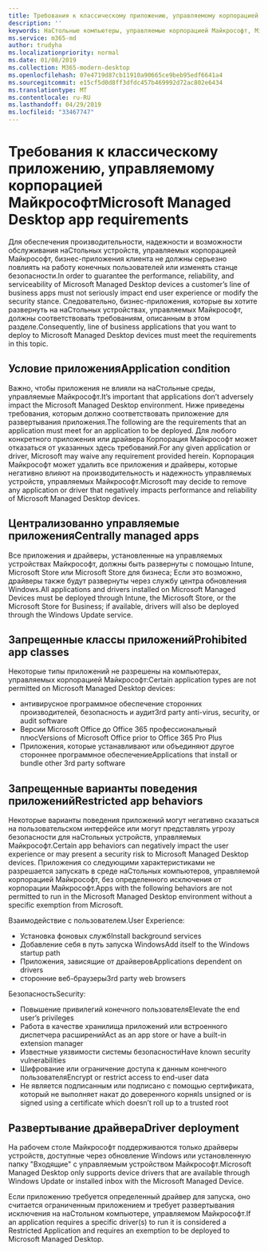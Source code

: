 ```yaml
---
title: Требования к классическому приложению, управляемому корпорацией Майкрософт
description: ''
keywords: НаСтольные компьютеры, управляемые корпорацией Майкрософт, Microsoft 365, служба, документация
ms.service: m365-md
author: trudyha
ms.localizationpriority: normal
ms.date: 01/08/2019
ms.collection: M365-modern-desktop
ms.openlocfilehash: 07e4719d87cb11910a90665ce9beb95edf6641a4
ms.sourcegitcommit: e15cf5d0d8ff3dfdc457b469992d72ac802e6434
ms.translationtype: MT
ms.contentlocale: ru-RU
ms.lasthandoff: 04/29/2019
ms.locfileid: "33467747"
---
```

# <a name="microsoft-managed-desktop-app-requirements"></a><span data-ttu-id="e6dc6-103">Требования к классическому приложению, управляемому корпорацией Майкрософт</span><span class="sxs-lookup"><span data-stu-id="e6dc6-103">Microsoft Managed Desktop app requirements</span></span>

<!--This topic is the target for aka.ms/app-req. This is aka link is used from EA agreeement for MMD. do not delete.-->

<!--Application addendum -->
 
<span data-ttu-id="e6dc6-104">Для обеспечения производительности, надежности и возможности обслуживания наСтольных устройств, управляемых корпорацией Майкрософт, бизнес-приложения клиента не должны серьезно повлиять на работу конечных пользователей или изменять станце безопасности.</span><span class="sxs-lookup"><span data-stu-id="e6dc6-104">In order to guarantee the performance, reliability, and serviceability of Microsoft Managed Desktop devices a customer’s line of business apps must not seriously impact end user experience or modify the security stance.</span></span> <span data-ttu-id="e6dc6-105">Следовательно, бизнес-приложения, которые вы хотите развернуть на наСтольных устройствах, управляемых Майкрософт, должны соответствовать требованиям, описанным в этом разделе.</span><span class="sxs-lookup"><span data-stu-id="e6dc6-105">Consequently, line of business applications that you want to deploy to Microsoft Managed Desktop devices must meet the requirements in this topic.</span></span>

## <a name="application-condition"></a><span data-ttu-id="e6dc6-106">Условие приложения</span><span class="sxs-lookup"><span data-stu-id="e6dc6-106">Application condition</span></span>

<span data-ttu-id="e6dc6-107">Важно, чтобы приложения не влияли на наСтольные среды, управляемые Майкрософт.</span><span class="sxs-lookup"><span data-stu-id="e6dc6-107">It’s important that applications don’t adversely impact the Microsoft Managed Desktop environment.</span></span> <span data-ttu-id="e6dc6-108">Ниже приведены требования, которым должно соответствовать приложение для развертывания приложения.</span><span class="sxs-lookup"><span data-stu-id="e6dc6-108">The following are the requirements that an application must meet for an application to be deployed.</span></span> <span data-ttu-id="e6dc6-109">Для любого конкретного приложения или драйвера Корпорация Майкрософт может отказаться от указанных здесь требований.</span><span class="sxs-lookup"><span data-stu-id="e6dc6-109">For any given application or driver, Microsoft may waive any requirement provided herein.</span></span> <span data-ttu-id="e6dc6-110">Корпорация Майкрософт может удалить все приложения и драйверы, которые негативно влияют на производительность и надежность управляемых устройств, управляемых Майкрософт.</span><span class="sxs-lookup"><span data-stu-id="e6dc6-110">Microsoft may decide to remove any application or driver that negatively impacts performance and reliability of Microsoft Managed Desktop devices.</span></span>

## <a name="centrally-managed-apps"></a><span data-ttu-id="e6dc6-111">Централизованно управляемые приложения</span><span class="sxs-lookup"><span data-stu-id="e6dc6-111">Centrally managed apps</span></span>

<span data-ttu-id="e6dc6-112">Все приложения и драйверы, установленные на управляемых устройствах Майкрософт, должны быть развернуты с помощью Intune, Microsoft Store или Microsoft Store для бизнеса; Если это возможно, драйверы также будут развернуты через службу центра обновления Windows.</span><span class="sxs-lookup"><span data-stu-id="e6dc6-112">All applications and drivers installed on Microsoft Managed Devices must be deployed through Intune, the Microsoft Store, or the Microsoft Store for Business; if available, drivers will also be deployed through the Windows Update service.</span></span> 

## <a name="prohibited-app-classes"></a><span data-ttu-id="e6dc6-113">Запрещенные классы приложений</span><span class="sxs-lookup"><span data-stu-id="e6dc6-113">Prohibited app classes</span></span>

<span data-ttu-id="e6dc6-114">Некоторые типы приложений не разрешены на компьютерах, управляемых корпорацией Майкрософт:</span><span class="sxs-lookup"><span data-stu-id="e6dc6-114">Certain application types are not permitted on Microsoft Managed Desktop devices:</span></span>
- <span data-ttu-id="e6dc6-115">антивирусное программное обеспечение сторонних производителей, безопасность и аудит</span><span class="sxs-lookup"><span data-stu-id="e6dc6-115">3rd party anti-virus, security, or audit software</span></span>
- <span data-ttu-id="e6dc6-116">Версии Microsoft Office до Office 365 профессиональный плюс</span><span class="sxs-lookup"><span data-stu-id="e6dc6-116">Versions of Microsoft Office prior to Office 365 Pro Plus</span></span>
- <span data-ttu-id="e6dc6-117">Приложения, которые устанавливают или объединяют другое стороннее программное обеспечение</span><span class="sxs-lookup"><span data-stu-id="e6dc6-117">Applications that install or bundle other 3rd party software</span></span>

## <a name="restricted-app-behaviors"></a><span data-ttu-id="e6dc6-118">Запрещенные варианты поведения приложений</span><span class="sxs-lookup"><span data-stu-id="e6dc6-118">Restricted app behaviors</span></span>

<span data-ttu-id="e6dc6-119">Некоторые варианты поведения приложений могут негативно сказаться на пользовательском интерфейсе или могут представлять угрозу безопасности для наСтольных устройств, управляемых Майкрософт.</span><span class="sxs-lookup"><span data-stu-id="e6dc6-119">Certain app behaviors can negatively impact the user experience or may present a security risk to Microsoft Managed Desktop devices.</span></span> <span data-ttu-id="e6dc6-120">Приложения со следующими характеристиками не разрешается запускать в среде наСтольных компьютеров, управляемой корпорацией Майкрософт, без определенного исключения от корпорации Майкрософт.</span><span class="sxs-lookup"><span data-stu-id="e6dc6-120">Apps with the following behaviors are not permitted to run in the Microsoft Managed Desktop environment without a specific exemption from Microsoft.</span></span>

<span data-ttu-id="e6dc6-121">Взаимодействие с пользователем.</span><span class="sxs-lookup"><span data-stu-id="e6dc6-121">User Experience:</span></span>
- <span data-ttu-id="e6dc6-122">Установка фоновых служб</span><span class="sxs-lookup"><span data-stu-id="e6dc6-122">Install background services</span></span>
- <span data-ttu-id="e6dc6-123">Добавление себя в путь запуска Windows</span><span class="sxs-lookup"><span data-stu-id="e6dc6-123">Add itself to the Windows startup path</span></span>
- <span data-ttu-id="e6dc6-124">Приложения, зависящие от драйверов</span><span class="sxs-lookup"><span data-stu-id="e6dc6-124">Applications dependent on drivers</span></span>
- <span data-ttu-id="e6dc6-125">сторонние веб-браузеры</span><span class="sxs-lookup"><span data-stu-id="e6dc6-125">3rd party web browsers</span></span>

<span data-ttu-id="e6dc6-126">Безопасность</span><span class="sxs-lookup"><span data-stu-id="e6dc6-126">Security:</span></span>
- <span data-ttu-id="e6dc6-127">Повышение привилегий конечного пользователя</span><span class="sxs-lookup"><span data-stu-id="e6dc6-127">Elevate the end user’s privileges</span></span>
- <span data-ttu-id="e6dc6-128">Работа в качестве хранилища приложений или встроенного диспетчера расширений</span><span class="sxs-lookup"><span data-stu-id="e6dc6-128">Act as an app store or have a built-in extension manager</span></span>
- <span data-ttu-id="e6dc6-129">Известные уязвимости системы безопасности</span><span class="sxs-lookup"><span data-stu-id="e6dc6-129">Have known security vulnerabilities</span></span>
- <span data-ttu-id="e6dc6-130">Шифрование или ограничение доступа к данным конечного пользователя</span><span class="sxs-lookup"><span data-stu-id="e6dc6-130">Encrypt or restrict access to end-user data</span></span>
- <span data-ttu-id="e6dc6-131">Не является подписанным или подписано с помощью сертификата, который не выполняет накат до доверенного корня</span><span class="sxs-lookup"><span data-stu-id="e6dc6-131">Is unsigned or is signed using a certificate which doesn’t roll up to a trusted root</span></span>


## <a name="driver-deployment"></a><span data-ttu-id="e6dc6-132">Развертывание драйвера</span><span class="sxs-lookup"><span data-stu-id="e6dc6-132">Driver deployment</span></span>

<span data-ttu-id="e6dc6-133">На рабочем столе Майкрософт поддерживаются только драйверы устройств, доступные через обновление Windows или установленную папку "Входящие" с управляемым устройством Майкрософт.</span><span class="sxs-lookup"><span data-stu-id="e6dc6-133">Microsoft Managed Desktop only supports device drivers that are available through Windows Update or installed inbox with the Microsoft Managed Device.</span></span> 

<span data-ttu-id="e6dc6-134">Если приложению требуется определенный драйвер для запуска, оно считается ограниченным приложением и требует развертывания исключения на наСтольном компьютере, управляемом Майкрософт.</span><span class="sxs-lookup"><span data-stu-id="e6dc6-134">If an application requires a specific driver(s) to run it is considered a Restricted Application and requires an exemption to be deployed to Microsoft Managed Desktop.</span></span> 

